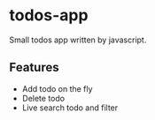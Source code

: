 # todos-app

Small todos app written by javascript.

## Features

- Add todo on the fly
- Delete todo
- Live search todo and filter